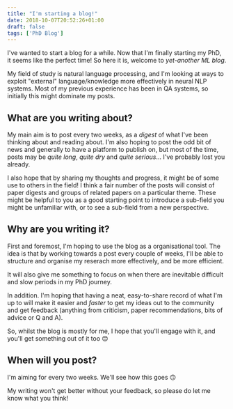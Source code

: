 ```yaml
---
title: "I'm starting a blog!"
date: 2018-10-07T20:52:26+01:00
draft: false
tags: ['PhD Blog']
---
```


I've wanted to start a blog for a while. Now that I'm finally starting my PhD, it seems like the perfect time!
So here it is, welcome to *yet-another ML blog*. 

My field of study is natural language processing, and I'm looking at ways to exploit "external" language/knowledge more effectively in neural NLP systems. Most of my previous experience has been in QA systems, so initially this might dominate my posts.

## What are you writing about?

My main aim is to post every two weeks, as a *digest* of what I've been thinking about and reading about. I'm also hoping to post the odd bit of news and generally to have a platform to publish on, but most of the time, posts may be *quite long*, *quite dry* and *quite serious*... I've probably lost you already. 

I also hope that by sharing my thoughts and progress, it might be of some use to others in the field! I think a fair number of the posts will consist of paper digests and groups of related papers on a particular theme. These might be helpful to you as a good starting point to introduce a sub-field you might be unfamiliar with, or to see a sub-field from a new perspective.

## Why are you writing it?

First and foremost, I'm hoping to use the blog as a organisational tool. The idea is that by working towards a post every couple of weeks, I'll be able to structure and organise my reserach more effectively, and be more efficient.

It will also give me something to focus on when there are inevitable difficult and slow periods in my PhD journey.

In addition. I'm hoping that having a neat, easy-to-share record of what I'm up to will make it easier and *faster* to get my ideas out to the community and get feedback (anything from criticism, paper recommendations, bits of advice or Q and A). 

So, whilst the blog is mostly for me, I hope that you'll engage with it, and you'll get something out of it too 😊


## When will you post?

I'm aiming for every two weeks. We'll see how this goes 🙃


My writing won't get better without your feedback, so please do let me know what you think!
